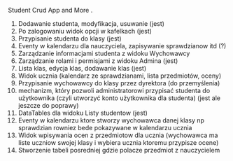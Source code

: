 Student Crud App and More .
1. Dodawanie studenta, modyfikacja, usuwanie (jest)
2. Po zalogowaniu widok opcji w kafelkach (jest)
3. Przypisanie studenta do klasy (jest)
4. Eventy w kalendarzu dla nauczyciela, zapisywanie sprawdzianow itd (?)
5. Zarządzanie informacjami studenta z widoku Wychowawcy 
6. Zarządzanie rolami i permisjami z widoku Admina (jest)
7. Lista klas, edycja klas, dodawanie klas (jest)
8. Widok ucznia (kalendarz ze sprawdzianami, lista przedmiotów, oceny) 
9. Przypisanie wychowawcy do klasy przez dyrektora (do przemyślenia)
10. mechanizm, który pozwoli administratorowi przypisać studenta 
do użytkownika (czyli utworzyć konto użytkownika dla studenta) (jest ale jeszcze do poprawy)
11. DataTables dla widoku Listy studentow (jest)
12. Eventy w kalendarzu ktore stworzy wychowawca danej klasy np sprawdzian rowniez 
bede pokazywane w kalendarzu ucznia
13. Widok wpisywania ocen z przedmiotow dla ucznia (wychowawca ma liste uczniow swojej klasy 
i wybiera ucznia ktoremu przypisze ocene)
14. Stworzenie tabeli posredniej gdzie polacze przedmiot z nauczycielem



